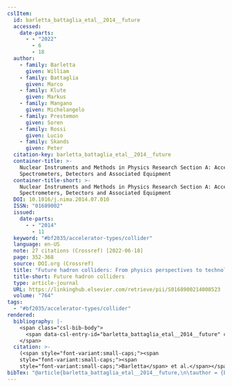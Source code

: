 ```yaml
---
cslItem:
  id: barletta_battaglia_etal__2014__future
  accessed:
    date-parts:
      - - "2022"
        - 6
        - 18
  author:
    - family: Barletta
      given: William
    - family: Battaglia
      given: Marco
    - family: Klute
      given: Markus
    - family: Mangano
      given: Michelangelo
    - family: Prestemon
      given: Soren
    - family: Rossi
      given: Lucio
    - family: Skands
      given: Peter
  citation-key: barletta_battaglia_etal__2014__future
  container-title: >-
    Nuclear Instruments and Methods in Physics Research Section A: Accelerators,
    Spectrometers, Detectors and Associated Equipment
  container-title-short: >-
    Nuclear Instruments and Methods in Physics Research Section A: Accelerators,
    Spectrometers, Detectors and Associated Equipment
  DOI: 10.1016/j.nima.2014.07.010
  ISSN: "01689002"
  issued:
    date-parts:
      - - "2014"
        - 11
  keyword: "#bf2035/accelerator-types/collider"
  language: en-US
  note: 27 citations (Crossref) [2022-06-18]
  page: 352-368
  source: DOI.org (Crossref)
  title: "Future hadron colliders: From physics perspectives to technology R&D"
  title-short: Future hadron colliders
  type: article-journal
  URL: https://linkinghub.elsevier.com/retrieve/pii/S0168900214008523
  volume: "764"
tags:
  - "#bf2035/accelerator-types/collider"
rendered:
  bibliography: |-
    <span class="csl-bib-body">
      <span data-csl-entry-id="barletta_battaglia_etal__2014__future" class="csl-entry"><span class='author-bib'>Barletta, Battaglia, M., Klute, M., et al.</span>. <span class='date-bib'>(2014)</span>. <span class='title'><b>Future hadron colliders: From physics perspectives to technology R&#38;D</b></span>. <i>Nuclear Instruments and Methods in Physics Research Section A: Accelerators, Spectrometers, Detectors and Associated Equipment</i>, <i>764</i>, 352–368. <span class='URL'><a href='https://doi.org/10.1016/j.nima.2014.07.010'>LINK</a></span></span>
    </span>
  citation: >-
    (<span style="font-variant:small-caps;"><span
    style="font-variant:small-caps;"><span
    style="font-variant:small-caps;">Barletta</span> et al.</span></span>, 2014)
bibTex: "@article{barletta_battaglia_etal__2014__future,\n\tauthor = {Barletta, William and Battaglia, Marco and Klute, Markus and Mangano, Michelangelo and Prestemon, Soren and Rossi, Lucio and Skands, Peter},\n\tjournal = {Nuclear Instruments and Methods in Physics Research Section A: Accelerators, Spectrometers, Detectors and Associated Equipment},\n\tyear = {2014},\n\tmonth = {11},\n\tnote = {27 citations (Crossref) [2022-06-18]},\n\tpages = {352--368},\n\ttitle = {Future hadron colliders: From physics perspectives to technology {R}&{D}},\n\thowpublished = {https://linkinghub.elsevier.com/retrieve/pii/S0168900214008523},\n\tvolume = {764},\n}\n\n"
---
```

